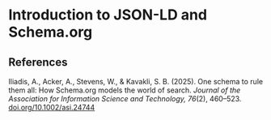 # Introduction to JSON-LD and Schema.org

## References

Iliadis, A., Acker, A., Stevens, W., & Kavakli, S. B. (2025).
One schema to rule them all: How Schema.org models the world of search.
*Journal of the Association for Information Science and Technology, 76*(2), 460–523.
[doi.org/10.1002/asi.24744](https://doi.org/10.1002/asi.24744)

